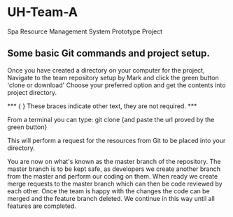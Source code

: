 # UH-Team-A
Spa Resource Management System Prototype Project

## Some basic Git commands and project setup.

Once you have created a directory on your computer for the project,
Navigate to the team repository setup by Mark and click the green button
'clone or download' Choose your preferred option and get the contents into
project directory.

 *** { } These braces indicate other text, they are not required. ***

From a terminal you can type: git clone {and paste the url proved by the green button}

This will perform a request for the resources from Git to be placed into your directory.

You are now on what's known as the master branch of the repository. The master branch is to be kept
safe, as developers we create another branch from the master and perform our coding on them. When
ready we create merge requests to the master branch which can then be code reviewed by each other.
Once the team is happy with the changes the code can be merged and the feature branch deleted.
We continue in this way until all features are completed.

